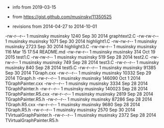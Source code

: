 - info from 2019-03-15

- from https://gist.github.com/musinsky/11350525
- revisions from 2014-04-27 to 2014-10-01

-rw-r--r-- 1 musinsky musinsky   1240 Sep 30  2014 graphtext2.C
-rw-rw-r-- 1 musinsky musinsky   1071 Sep 30  2014 highlight1.C
-rw-rw-r-- 1 musinsky musinsky   2723 Sep 30  2014 highlight3.C
-rw-rw-r-- 1 musinsky musinsky    116 Mar 15 17:54 README.md
-rw-rw-r-- 1 musinsky musinsky    314 Oct 19  2015 test1.C
-rw-rw-r-- 1 musinsky musinsky    519 Sep 28  2014 test2.C
-rw-rw-r-- 1 musinsky musinsky    749 Sep 28  2014 test3.C
-rw-r--r-- 1 musinsky musinsky    840 Sep 28  2014 test5.C
-rw-r--r-- 1 musinsky musinsky  91385 Sep 30  2014 TGraph.cxx
-rw-r--r-- 1 musinsky musinsky  10332 Sep 29  2014 TGraph.h
-rw-r--r-- 1 musinsky musinsky 146090 Oct  1  2014 TGraphPainter.cxx
-rw-r--r-- 1 musinsky musinsky   3334 Sep 28  2014 TGraphPainter.h
-rw-r--r-- 1 musinsky musinsky 140023 Sep 28  2014 TGraphPainter.R5.cxx
-rw-r--r-- 1 musinsky musinsky   2819 Sep 28  2014 TGraphPainter.R5.h
-rw-r--r-- 1 musinsky musinsky  87286 Sep 28  2014 TGraph.R5.cxx
-rw-r--r-- 1 musinsky musinsky   9680 Sep 28  2014 TGraph.R5.h
-rw-r--r-- 1 musinsky musinsky   2570 Sep 30  2014 TVirtualGraphPainter.h
-rw-r--r-- 1 musinsky musinsky   2372 Sep 28  2014 TVirtualGraphPainter.R5.h
